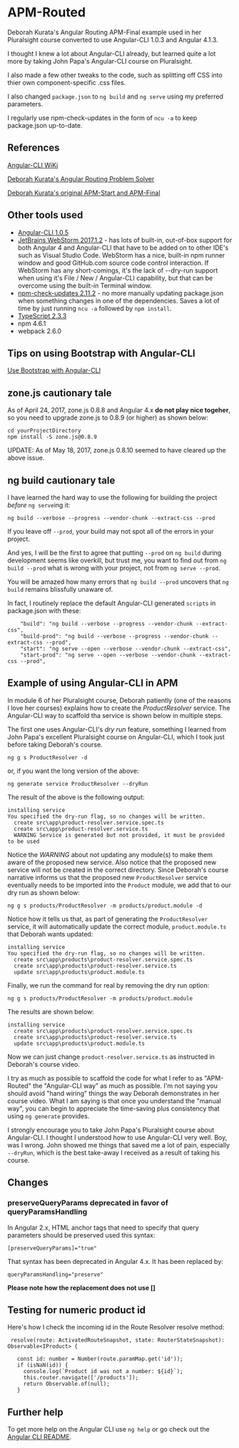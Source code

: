 # APM-Routed

Deborah Kurata's Angular Routing APM-Final example used in her Pluralsight course converted to use Angular-CLI 1.0.3 and Angular 4.1.3.

I thought I knew a lot about Angular-CLI already, but learned quite a lot more by taking John Papa's Angular-CLI course on Pluralsight.

I also made a few other tweaks to the code, such as splitting off CSS into thier own component-specific .css files.

I also changed `package.json` to `ng build` and `ng serve` using my preferred parameters.

I regularly use npm-check-updates in the form of `ncu -a` to keep package.json up-to-date.

## References

[Angular-CLI WiKi](https://github.com/angular/angular-cli/wiki)

[Deborah Kurata's Angular Routing Problem Solver](http://blogs.msmvps.com/deborahk/angular-routing-problem-solver/)

[Deborah Kurata's original APM-Start and APM-Final](https://github.com/DeborahK/Angular-Routing)

## Other tools used

* [Angular-CLI 1.0.5](https://github.com/angular/angular-cli/wiki)
* [JetBrains WebStorm 2017.1.2](https://www.jetbrains.com/webstorm/) - has lots of built-in, out-of-box support for both Angular 4 and Angular-CLI that have to be added on to other IDE's such as Visual Studio Code.  WebStorm has a nice, built-in npm runner window and good GitHub.com source code control interaction.  If WebStorm has any short-comings, it's the lack of --dry-run support when using it's File / New / Angular-CLI capability, but that can be overcome using the built-in Terminal window.
* [npm-check-updates 2.11.2](https://www.npmjs.com/package/npm-check-updates) - no more manually updating package.json when something changes in one of the dependencies.  Saves a lot of time by just running `ncu -a` followed by `npm install`.
* [TypeScript 2.3.3](https://www.npmjs.com/package/typescript)
* npm 4.6.1
* webpack 2.6.0

## Tips on using Bootstrap with Angular-CLI
 
 [Use Bootstrap with Angular-CLI](https://github.com/angular/angular-cli/wiki/stories-include-bootstrap)

## zone.js cautionary tale
As of April 24, 2017, zone.js 0.8.8 and Angular 4.x __do not play nice togeher__, so you need to upgrade zone.js to 0.8.9 (or higher) as shown below:
```
cd yourProjectDirectory
npm install -S zone.js@0.8.9
```

UPDATE: As of May 18, 2017, zone.js 0.8.10 seemed to have cleared up the above issue.

## ng build cautionary tale

I have learned the hard way to use the following for building the project _before_ `ng serve`ing it:

```
ng build --verbose --progress --vendor-chunk --extract-css --prod
```


If you leave off `--prod`, your build may not spot all of the errors in your project.  

And yes, I will be the first to agree that putting `--prod` on `ng build` during development seems like overkill, but trust me, you want to find out from `ng build --prod` what is wrong with your project, not from `ng serve --prod`.

You will be amazed how many errors that `ng build --prod` uncovers that `ng build` remains blissfully unaware of.
 
In fact, I routinely replace the default Angular-CLI generated `scripts` in package.json with these:
```
    "build": "ng build --verbose --progress --vendor-chunk --extract-css",
    "build-prod": "ng build --verbose --progress --vendor-chunk --extract-css --prod",
    "start": "ng serve --open --verbose --vendor-chunk --extract-css",
    "start-prod": "ng serve --open --verbose --vendor-chunk --extract-css --prod",
```

## Example of using Angular-CLI in APM

In module 6 of her Pluralsight course, Deborah patiently (one of the reasons I love her courses) explains how to create the _ProductResolver_ service.
The Angular-CLI way to scaffold tha service is shown below in multiple steps.  

The first one uses Angular-CLI's _dry run_ feature, something I learned from John Papa's excellent Pluralsight course on Angular-CLI, which I took just before taking Deborah's course.

`ng g s ProductResolver -d`

or, if you want the long version of the above:

`ng generate service ProductResolver --dryRun`

The result of the above is the following output:

```
installing service
You specified the dry-run flag, so no changes will be written.
  create src\app\product-resolver.service.spec.ts
  create src\app\product-resolver.service.ts
  WARNING Service is generated but not provided, it must be provided to be used
```

Notice the _WARNING_ about not updating any module(s) to make them aware of the proposed new service.
Also notice that the proposed new service will not be created in the correct directory.
Since Deborah's course narrative informs us that the proposed new `ProductResolver` service eventually needs to be imported into the `Product` module,
we add that to our dry run as shown below:

`ng g s products/ProductResolver -m products/product.module -d`


Notice how it tells us that, as part of generating the `ProductResolver` service, it will automatically update the correct module, `product.module.ts` that Deborah wants updated:
```
installing service
You specified the dry-run flag, so no changes will be written.
  create src\app\products\product-resolver.service.spec.ts
  create src\app\products\product-resolver.service.ts
  update src\app\products\product.module.ts
```


Finally, we run the command for real by removing the dry run option:

`ng g s products/ProductResolver -m products/product.module`

The results are shown below:

```
installing service
  create src\app\products\product-resolver.service.spec.ts
  create src\app\products\product-resolver.service.ts
  update src\app\products\product.module.ts
```

Now we can just change `product-resolver.service.ts` as instructed in Deborah's course video.

I try as much as possible to scaffold the code for what I refer to as "APM-Routed" the "Angular-CLI way" as much as possible.
I'm not saying you should avoid "hand wiring" things the way Deborah demonstrates in her course video.
What I am saying is that once you understand the "manual way", you can begin to appreciate the time-saving plus consistency that using `ng generate` provides.

I strongly encourage you to take John Papa's Pluralsight course about Angular-CLI. 
I thought I understood how to use Angular-CLI very well.
Boy, was I wrong.
John showed me things that saved me a lot of pain, especially `--dryRun`, which is the best take-away I received as a result of taking his course.


## Changes

### preserveQueryParams deprecated in favor of queryParamsHandling

In Angular 2.x, HTML anchor tags that need to specify that query parameters should be preserved used this syntax: 

`[preserveQueryParams]="true"` 

That syntax has been deprecated in Angular 4.x.  It has been replaced by:
 
 `queryParamsHandling="preserve"`
 
 __Please note how the replacement does not use []__

## Testing for numeric product id

Here's how I check the incoming id in the Route Resolver resolve method:


 ```
  resolve(route: ActivatedRouteSnapshot, state: RouterStateSnapshot): Observable<IProduct> {

    const id: number = Number(route.paramMap.get('id')); 
    if (isNaN(id)) {
      console.log(`Product id was not a number: ${id}`);
      this.router.navigate(['/products']);
      return Observable.of(null);
    }
```

## Further help

To get more help on the Angular CLI use `ng help` or go check out the [Angular CLI README](https://github.com/angular/angular-cli/blob/master/README.md).


```
